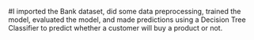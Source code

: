 #I imported the Bank dataset, did some data preprocessing, trained the model, evaluated the model, and made predictions using a Decision Tree Classifier to predict whether a customer will buy a product or not.
